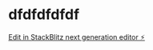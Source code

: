 # dfdfdfdfdf

[Edit in StackBlitz next generation editor ⚡️](https://stackblitz.com/~/github.com/yussimi/dfdfdfdfdf)